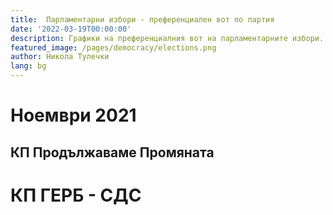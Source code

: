 ```yaml
---
title:  Парламентарни избори - преференциален вот по партия 
date: '2022-03-19T00:00:00'
description: Графики на преференциалния вот на парламентарните избори.     
featured_image: /pages/democracy/elections.png
author: Никола Тулечки
lang: bg
---
```


# Ноември 2021

## КП Продължаваме Промяната

<div className="chart-container">
  <div id="vis_2021_11_pp"></div>
</div>

# КП ГЕРБ - СДС

<div className="chart-container">
  <div id="vis_2021_11_gerb"></div>
</div>



<script type="text/javascript">
var vlSpec = {
  "$schema": "https://vega.github.io/schema/vega-lite/v5.json",
  "title": "",
  "data": {
    "url": ""
  },
  "width": 900,
  "height": 900,
  "mark": {
    "type": "circle",
    "opacity": 0.8,
    "stroke": "black",
    "strokeWidth": 1,
    "color": "#2c92e6"
  },
  "encoding": {
    "x": {
      "field": "cand_number",
      "type": "ordinal",
      "axis": {"grid": false, "title": "Кандидат номер"}
    },
    "y": {"field": "mir_norm", "type": "ordinal", "axis": {"title": "МИР"}},
    "size": {
      "field": "pref_votes",
      "type": "quantitative",
      "scale": {"rangeMax": 5000}
    },
    "tooltip": [
      {"field": "mir_norm", "type": "ordinal", "title": "МИР"},
      {"field": "cand_number", "type": "ordinal", "title": "Номер"},
      {"field": "name", "type": "nominal", "title": "Кандидат"},
      {"field": "pref_votes", "type": "quantitative", "title": "Преференции"}
    ],
    "href": {"field": "link", "type": "nominal"}
  },
  "config": {"legend": {"disable": true}}
}
var urlbase = "https://raw.githubusercontent.com/nikolatulechki/semanticElections/master/analysis/pref-viz/"

function init() {
    var containers = document.getElementsByClassName('chart-container');
 
    vlSpec_2021_11_pp=JSON.parse(JSON.stringify(vlSpec));
    vlSpec_2021_11_pp.title = "ПП ПП  - Разпределение на преференициалния вот - 14.11.2021" ;
    vlSpec_2021_11_pp.data.url = urlbase+"pp_2021_11.csv" ;
    vlSpec_2021_11_pp.mark.color = "#1e0985";  
    
    vegaEmbed('#vis_2021_11_pp', vlSpec_2021_11_pp);
    
    vlSpec_2021_11_gerb=JSON.parse(JSON.stringify(vlSpec));
    vlSpec_2021_11_gerb.title = "ГЕРБ  - Разпределение на преференициалния вот - 14.11.2021" ;
    vlSpec_2021_11_gerb.data.url = urlbase+"gerb_2021_11.csv" ;
    vlSpec_2021_11_gerb.mark.color = "#2c92e6";  
    
    vegaEmbed('#vis_2021_11_gerb', vlSpec_2021_11_gerb);
}

init();
window.addEventListener('resize', init);
</script>
